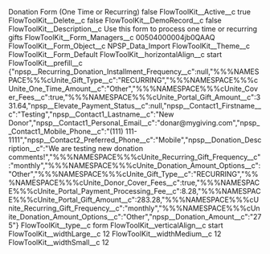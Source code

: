 <?xml version="1.0" encoding="UTF-8"?>
<CustomMetadata xmlns="http://soap.sforce.com/2006/04/metadata" xmlns:xsi="http://www.w3.org/2001/XMLSchema-instance" xmlns:xsd="http://www.w3.org/2001/XMLSchema">
    <label>Donation Form (One Time or Recurring)</label>
    <protected>false</protected>
    <values>
        <field>FlowToolKit__Active__c</field>
        <value xsi:type="xsd:boolean">true</value>
    </values>
    <values>
        <field>FlowToolKit__Delete__c</field>
        <value xsi:type="xsd:boolean">false</value>
    </values>
    <values>
        <field>FlowToolKit__DemoRecord__c</field>
        <value xsi:type="xsd:boolean">false</value>
    </values>
    <values>
        <field>FlowToolKit__Description__c</field>
        <value xsi:type="xsd:string">Use this form to process one time or recurring gifts</value>
    </values>
    <values>
        <field>FlowToolKit__Form_Managers__c</field>
        <value xsi:type="xsd:string">00504000004jb0QAAQ</value>
    </values>
    <values>
        <field>FlowToolKit__Form_Object__c</field>
        <value xsi:type="xsd:string">NPSP_Data_Import</value>
    </values>
    <values>
        <field>FlowToolKit__Theme__c</field>
        <value xsi:type="xsd:string">FlowToolKit__Form_Default</value>
    </values>
    <values>
        <field>FlowToolKit__horizontalAlign__c</field>
        <value xsi:type="xsd:string">start</value>
    </values>
    <values>
        <field>FlowToolKit__prefill__c</field>
        <value xsi:type="xsd:string">{&quot;npsp__Recurring_Donation_Installment_Frequency__c&quot;:null,&quot;%%%NAMESPACE%%%cUnite_Gift_Type__c&quot;:&quot;RECURRING&quot;,&quot;%%%NAMESPACE%%%cUnite_One_Time_Amount__c&quot;:&quot;Other&quot;,&quot;%%%NAMESPACE%%%cUnite_Cover_Fees__c&quot;:true,&quot;%%%NAMESPACE%%%cUnite_Portal_Gift_Amount__c&quot;:331.64,&quot;npsp__Elevate_Payment_Status__c&quot;:null,&quot;npsp__Contact1_Firstname__c&quot;:&quot;Testing&quot;,&quot;npsp__Contact1_Lastname__c&quot;:&quot;New Donor&quot;,&quot;npsp__Contact1_Personal_Email__c&quot;:&quot;donar@mygiving.com&quot;,&quot;npsp__Contact1_Mobile_Phone__c&quot;:&quot;(111) 111-1111&quot;,&quot;npsp__Contact2_Preferred_Phone__c&quot;:&quot;Mobile&quot;,&quot;npsp__Donation_Description__c&quot;:&quot;We are testing new donation comments!&quot;,&quot;%%%NAMESPACE%%%cUnite_Recurring_Gift_Frequency__c&quot;:&quot;monthly&quot;,&quot;%%%NAMESPACE%%%cUnite_Donation_Amount_Options__c&quot;:&quot;Other&quot;,&quot;%%%NAMESPACE%%%cUnite_Gift_Type__c&quot;:&quot;RECURRING&quot;,&quot;%%%NAMESPACE%%%cUnite_Donor_Cover_Fees__c&quot;:true,&quot;%%%NAMESPACE%%%cUnite_Portal_Payment_Processing_Fee__c&quot;:8.28,&quot;%%%NAMESPACE%%%cUnite_Portal_Gift_Amount__c&quot;:283.28,&quot;%%%NAMESPACE%%%cUnite_Recurring_Gift_Frequency__c&quot;:&quot;monthly&quot;,&quot;%%%NAMESPACE%%%cUnite_Donation_Amount_Options__c&quot;:&quot;Other&quot;,&quot;npsp__Donation_Amount__c&quot;:&quot;275&quot;}</value>
    </values>
    <values>
        <field>FlowToolKit__type__c</field>
        <value xsi:type="xsd:string">form</value>
    </values>
    <values>
        <field>FlowToolKit__verticalAlign__c</field>
        <value xsi:type="xsd:string">start</value>
    </values>
    <values>
        <field>FlowToolKit__widthLarge__c</field>
        <value xsi:type="xsd:string">12</value>
    </values>
    <values>
        <field>FlowToolKit__widthMedium__c</field>
        <value xsi:type="xsd:string">12</value>
    </values>
    <values>
        <field>FlowToolKit__widthSmall__c</field>
        <value xsi:type="xsd:string">12</value>
    </values>
</CustomMetadata>
